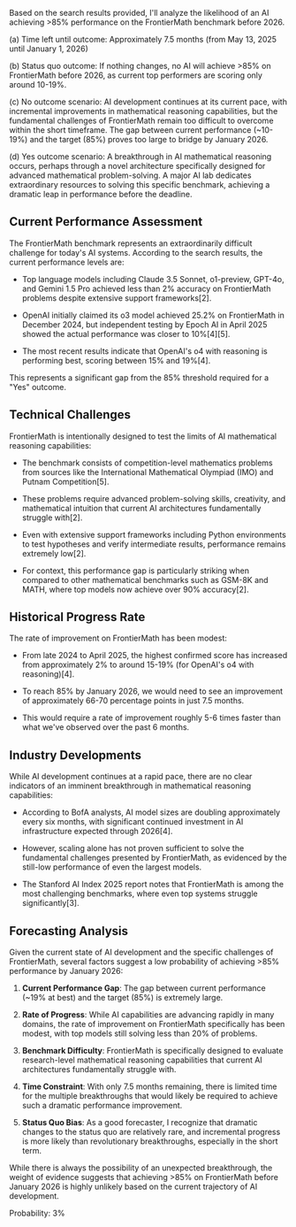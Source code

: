Based on the search results provided, I'll analyze the likelihood of an AI achieving >85% performance on the FrontierMath benchmark before 2026.

(a) Time left until outcome: Approximately 7.5 months (from May 13, 2025 until January 1, 2026)

(b) Status quo outcome: If nothing changes, no AI will achieve >85% on FrontierMath before 2026, as current top performers are scoring only around 10-19%.

(c) No outcome scenario: AI development continues at its current pace, with incremental improvements in mathematical reasoning capabilities, but the fundamental challenges of FrontierMath remain too difficult to overcome within the short timeframe. The gap between current performance (~10-19%) and the target (85%) proves too large to bridge by January 2026.

(d) Yes outcome scenario: A breakthrough in AI mathematical reasoning occurs, perhaps through a novel architecture specifically designed for advanced mathematical problem-solving. A major AI lab dedicates extraordinary resources to solving this specific benchmark, achieving a dramatic leap in performance before the deadline.

## Current Performance Assessment

The FrontierMath benchmark represents an extraordinarily difficult challenge for today's AI systems. According to the search results, the current performance levels are:

- Top language models including Claude 3.5 Sonnet, o1-preview, GPT-4o, and Gemini 1.5 Pro achieved less than 2% accuracy on FrontierMath problems despite extensive support frameworks[2].

- OpenAI initially claimed its o3 model achieved 25.2% on FrontierMath in December 2024, but independent testing by Epoch AI in April 2025 showed the actual performance was closer to 10%[4][5].

- The most recent results indicate that OpenAI's o4 with reasoning is performing best, scoring between 15% and 19%[4].

This represents a significant gap from the 85% threshold required for a "Yes" outcome.

## Technical Challenges

FrontierMath is intentionally designed to test the limits of AI mathematical reasoning capabilities:

- The benchmark consists of competition-level mathematics problems from sources like the International Mathematical Olympiad (IMO) and Putnam Competition[5].

- These problems require advanced problem-solving skills, creativity, and mathematical intuition that current AI architectures fundamentally struggle with[2].

- Even with extensive support frameworks including Python environments to test hypotheses and verify intermediate results, performance remains extremely low[2].

- For context, this performance gap is particularly striking when compared to other mathematical benchmarks such as GSM-8K and MATH, where top models now achieve over 90% accuracy[2].

## Historical Progress Rate

The rate of improvement on FrontierMath has been modest:

- From late 2024 to April 2025, the highest confirmed score has increased from approximately 2% to around 15-19% (for OpenAI's o4 with reasoning)[4].

- To reach 85% by January 2026, we would need to see an improvement of approximately 66-70 percentage points in just 7.5 months.

- This would require a rate of improvement roughly 5-6 times faster than what we've observed over the past 6 months.

## Industry Developments

While AI development continues at a rapid pace, there are no clear indicators of an imminent breakthrough in mathematical reasoning capabilities:

- According to BofA analysts, AI model sizes are doubling approximately every six months, with significant continued investment in AI infrastructure expected through 2026[4].

- However, scaling alone has not proven sufficient to solve the fundamental challenges presented by FrontierMath, as evidenced by the still-low performance of even the largest models.

- The Stanford AI Index 2025 report notes that FrontierMath is among the most challenging benchmarks, where even top systems struggle significantly[3].

## Forecasting Analysis

Given the current state of AI development and the specific challenges of FrontierMath, several factors suggest a low probability of achieving >85% performance by January 2026:

1. **Current Performance Gap**: The gap between current performance (~19% at best) and the target (85%) is extremely large.

2. **Rate of Progress**: While AI capabilities are advancing rapidly in many domains, the rate of improvement on FrontierMath specifically has been modest, with top models still solving less than 20% of problems.

3. **Benchmark Difficulty**: FrontierMath is specifically designed to evaluate research-level mathematical reasoning capabilities that current AI architectures fundamentally struggle with.

4. **Time Constraint**: With only 7.5 months remaining, there is limited time for the multiple breakthroughs that would likely be required to achieve such a dramatic performance improvement.

5. **Status Quo Bias**: As a good forecaster, I recognize that dramatic changes to the status quo are relatively rare, and incremental progress is more likely than revolutionary breakthroughs, especially in the short term.

While there is always the possibility of an unexpected breakthrough, the weight of evidence suggests that achieving >85% on FrontierMath before January 2026 is highly unlikely based on the current trajectory of AI development.

Probability: 3%